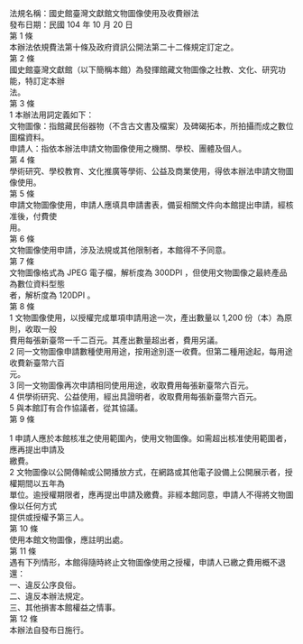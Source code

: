 法規名稱：國史館臺灣文獻館文物圖像使用及收費辦法  
發布日期：民國 104 年 10 月 20 日  
第 1 條  
本辦法依規費法第十條及政府資訊公開法第二十二條規定訂定之。  
第 2 條  
國史館臺灣文獻館（以下簡稱本館）為發揮館藏文物圖像之社教、文化、研究功能，特訂定本辦  
法。  
第 3 條  
1 本辦法用詞定義如下：  
文物圖像：指館藏民俗器物（不含古文書及檔案）及碑碣拓本，所拍攝而成之數位圖檔資料。  
申請人：指依本辦法申請文物圖像使用之機關、學校、團體及個人。  
第 4 條  
學術研究、學校教育、文化推廣等學術、公益及商業使用，得依本辦法申請文物圖像使用。  
第 5 條  
申請文物圖像使用，申請人應填具申請書表，備妥相關文件向本館提出申請，經核准後，付費使  
用。  
第 6 條  
文物圖像使用申請，涉及法規或其他限制者，本館得不予同意。  
第 7 條  
文物圖像格式為 JPEG 電子檔，解析度為 300DPI ，但使用文物圖像之最終產品為數位資料型態  
者，解析度為 120DPI 。  
第 8 條  
1 文物圖像使用，以授權完成單項申請用途一次，產出數量以 1,200 份（本）為原則，收取一般  
費用每張新臺幣一千二百元。其產出數量超出者，費用另議。  
2 同一文物圖像申請數種使用用途，按用途別逐一收費。但第二種用途起，每用途收費新臺幣六百  
元。  
3 同一文物圖像再次申請相同使用用途，收取費用每張新臺幣六百元。  
4 供學術研究、公益使用，經出具證明者，收取費用每張新臺幣六百元。  
5 與本館訂有合作協議者，從其協議。  
第 9 條  


1 申請人應於本館核准之使用範圍內，使用文物圖像。如需超出核准使用範圍者，應再提出申請及  
繳費。  
2 文物圖像以公開傳輸或公開播放方式，在網路或其他電子設備上公開展示者，授權期間以五年為  
單位。逾授權期限者，應再提出申請及繳費。非經本館同意，申請人不得將文物圖像以任何方式  
提供或授權予第三人。  
第 10 條  
使用本館文物圖像，應註明出處。  
第 11 條  
遇有下列情形，本館得隨時終止文物圖像使用之授權，申請人已繳之費用概不退還：  
一、違反公序良俗。  
二、違反本辦法規定。  
三、其他損害本館權益之情事。  
第 12 條  
本辦法自發布日施行。  


